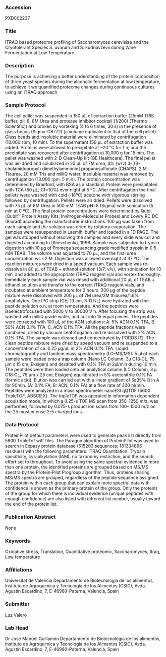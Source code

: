 ### Accession
PXD002237

### Title
iTRAQ based proteome profiling of Saccharomyces cerevisiae and the Cryotolerant Species S. uvarum and S. kudriavzevii during Wine Fermentation at Low Temperature

### Description
The purpose is achieving a better understanding of the protein composition of three yeast species during the alcoholic fermentation at low temperature, to achieve it we quantified proteome changes during continuous cultures using an iTRAQ approach

### Sample Protocol
The cell pellet was suspended in 150 μL of extraction buffer (25mM TRIS buffer, pH 8, 8M Urea and protease inhibitor cocktail (1/200) (Thermo Scientific)) and broken by vortexing (4 to 6 times, 30 s) in the presence of glass beads (Sigma-G8772) (a volume equivalent to that of the cell pellet). Glass beads and insoluble material were eliminated by centrifugation (10.000 rpm, 10 min). To the supernatant 150 μL of extraction buffer was added. Proteins were allowed to precipitate at −20 °C for 1 h; and the precipitate was recovered after centrifugation at 10,000 g for 15 min. The pellet was washed with 2-D Clean-Up kit (GE Healthcare). The final pellet was air-dried and solubilized in 25 μL of 7M urea, 4% (w/v) 3-[(3-cholamidopropyl) dimethylammonio] propanesulfonate (CHAPS), 2 M Tiourea, 20 mM Tris and milliQ water. Insoluble material was removed by centrifugation (13.000 rpm, 5 min). The protein concentration was determined by Bradford, with BSA as a standard.  Protein were precipitated with TCA (50 μL; Cf=10%) over night at 5 ºC. After centrifugation the final pellets were washed with cold (‐18ºC) acetone with vigorous stirring followed by centrifugation. Pellets were air dried. Pellets were dissolved with 75 μL of 8M Urea in 500 mM TEAB pH=8 (Sigma) with sonication (5 min at 0 ºC). The final protein concentrations were determined by Qubit (Qubit™ Protein Assay Kits; Invitrogen‐Molecular Probes) and Lowry RC DC (Biorad) according the manufacturer instructions. 100 μg was taken from each sample and the solution was dried by rotatory evaporation. The samples were resuspended in Laemlhi buffer and loaded in a 1D PAGE. The gel was stopped without resolving the samples and every slide was cut and digested according to (Shevchenko, 1996. Sample was subjected to trypsin digestion with 10 μg of Promega sequencing grade modified trypsin in 0.5 mM TEAB. The volume was adjusted to 70 μL, and the final urea concentration ws <2 M. Digestion was allowed overnight at 37 ºC. The reaction mixtures were dried in a speed vacuum. Each sample was re‐dissolve in 80 μL of TEAB + ethanol solution (3/7; v/v), with sonication for 10 min, and added to the appropriate iTRAQ reagent vial and vortex thoroughly. Immediately each sample vial was rinsed with additional 20 μL of TEAB + ethanol solution and transfer to the correct iTRAQ reagent vials, and incubated at ambient temperature for 3 hours. 300 μg of the peptide mixture were dissolved with 200 μL of 7M urea/2M thiourea/1.6% ampholytes. One IPG strip (GE; 13 cm, 3‐11 NL) were hydrated with the peptide solution o.n. at room temperature. And the peptides were isoelectrofocused with 5000 V to 30000 V h. After focusing the strip was washed with milliQ grade water, and cut into 15 equal pieces. The peptides were extracted with 100 μL of the ACN solutions: A. 5% ACN 0.1% TFA, B. 50% ACN 0.1% TFA, C. ACN 0.1% TFA. All the peptide fractions were combined, dried by vacuum centrifugation and re dissolved with 2% ACN 0.1% TFA. The sample was cleaned and concentrated by POROS R2.  The clean peptide mixture were dried by speed vacuum and re suspended to a concentration of ca. 0.25 µg/µL in 2% ACN 0.1% TFA. Liquid chromatography and tandem mass spectrometry (LC–MS/MS): 5 μl of each sample were loaded onto a trap column (Nano LC Column, 3μ C18‐CL, 75 µm x 15 cm; Eksigen) and desalted with 0.1% TFA at 2μl/min during 10 min. The peptides were then loaded onto an analytical column (LC Column, 3 μ C18‐CL, 75 µm x 25 cm, Eksigen) equilibrated in 5% acetonitrile 0.1% FA (formic acid). Elution was carried out with a linear gradient of 5a35% B in A for 90min. (A: 0.1% FA; B: ACN, 0.1% FA) at a flow rate of 300 nl/min. Peptides were analyzed in a mass spectrometer nanoESI qQTOF (5600 TripleTOF, ABSCIEX). The tripleTOF was operated in information dependent acquisition mode, in which a 0.25-s TOF MS scan from 350–1250 m/z, was performed, followed by 0.075-s product ion scans from 100– 1500 m/z on the 25 most intense 2-5 charged ions.

### Data Protocol
ProteinPilot default parameters were used to generate peak list directly from 5600 TripleTof wiff files. The Paragon algorithm of ProteinPilot was used to search in Expasy protein database (515203 sequences; 181334896 residues) with the following parameters: iTRAQ Quantitation. Trypsin specificity, cys-alkylation (IAM), no taxonomy restriction, and the search effort set to throughout. To avoid using the same spectral evidence in more than one protein, the identified proteins are grouped based on MS/MS spectra by the Protein‐Pilot Progroup algorithm. Thus, proteins sharing MS/MS spectra are grouped, regardless of the peptide sequence assigned. The protein within each group that can explain more spectral data with confidence is shown as the primary protein of the group. Only the proteins of the group for which there is individual evidence (unique peptides with enough confidence) are also listed with different list number, usually toward the end of the protein list.

### Publication Abstract
None

### Keywords
Oxidative stress, Translation, Quantitative proteomic, Saccharomyces, Itraq, Low temperature

### Affiliations
Universitat de Valencia
Departamento de Biotecnología de los alimentos, Instituto de Agroquímica y Tecnología de los Alimentos (CSIC), Avda. Agustín Escardino, 7, E-46980-Paterna, Valencia, Spain

### Submitter
Luz Valero

### Lab Head
Dr José Manuel Guillamón
Departamento de Biotecnología de los alimentos, Instituto de Agroquímica y Tecnología de los Alimentos (CSIC), Avda. Agustín Escardino, 7, E-46980-Paterna, Valencia, Spain


